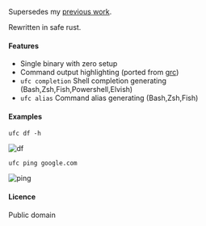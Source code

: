Supersedes my [previous work](https://github.com/joeky888/ugc).

Rewritten in safe rust.

#### Features

* Single binary with zero setup
* Command output highlighting (ported from [grc](https://github.com/garabik/grc))
* `ufc completion` Shell completion generating (Bash,Zsh,Fish,Powershell,Elvish)
* `ufc alias` Command alias generating (Bash,Zsh,Fish)

#### Examples

`ufc df -h`

![df](https://i.imgur.com/0OP1hbW.png)

`ufc ping google.com`

![ping](https://i.imgur.com/tmjoQa0.png)

#### Licence

Public domain